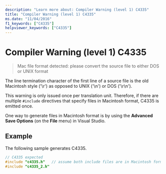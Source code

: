 ```yaml
---
description: "Learn more about: Compiler Warning (level 1) C4335"
title: "Compiler Warning (level 1) C4335"
ms.date: "11/04/2016"
f1_keywords: ["C4335"]
helpviewer_keywords: ["C4335"]
---
```

# Compiler Warning (level 1) C4335

> Mac file format detected: please convert the source file to either DOS or UNIX format

The line termination character of the first line of a source file is the old Macintosh style ('\r') as opposed to UNIX ('\n') or DOS ('\r\n').

This warning is only issued once per translation unit. Therefore, if there are multiple `#include` directives that specify files in Macintosh format, C4335 is emitted once.

One way to generate files in Macintosh format is by using the **Advanced Save Options** (on the **File** menu) in Visual Studio.

## Example

The following sample generates C4335.

```cpp
// C4335 expected
#include "c4335.h"   // assume both include files are in Macintosh format
#include "c4335_2.h"
```
